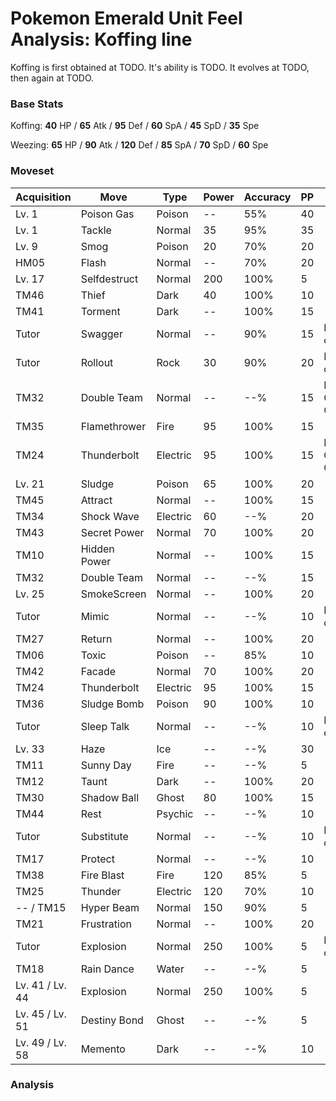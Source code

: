 # Pokemon Emerald Unit Feel Analysis: Koffing line

Koffing is first obtained at TODO. It's ability is TODO. It evolves at TODO, then again at TODO.

### Base Stats

Koffing: **40** HP / **65** Atk / **95** Def / **60** SpA / **45** SpD / **35** Spe

Weezing: **65** HP / **90** Atk / **120** Def / **85** SpA / **70** SpD / **60** Spe

### Moveset

|Acquisition    |Move        |Type    |Power|Accuracy|PP |Notes                    |
|---            |---         |---     |---  |---     |---|---                      |
|Lv. 1          |Poison Gas  |Poison  |--   |55%     |40 |                         |
|Lv. 1          |Tackle      |Normal  |35   |95%     |35 |                         |
|Lv. 9          |Smog        |Poison  |20   |70%     |20 |                         |
|HM05           |Flash       |Normal  |--   |70%     |20 |                         |
|Lv. 17         |Selfdestruct|Normal  |200  |100%    |5  |                         |
|TM46           |Thief       |Dark    |40   |100%    |10 |                         |
|TM41           |Torment     |Dark    |--   |100%    |15 |                         |
|Tutor          |Swagger     |Normal  |--   |90%     |15 |Emerald only             |
|Tutor          |Rollout     |Rock    |30   |90%     |20 |Emerald only             |
|TM32           |Double Team |Normal  |--   |--%     |15 |Buy at Game Corner       |
|TM35           |Flamethrower|Fire    |95   |100%    |15 |                         |
|TM24           |Thunderbolt |Electric|95   |100%    |15 |Buy at Game Corner       |
|Lv. 21         |Sludge      |Poison  |65   |100%    |20 |                         |
|TM45           |Attract     |Normal  |--   |100%    |15 |                         |
|TM34           |Shock Wave  |Electric|60   |--%     |20 |                         |
|TM43           |Secret Power|Normal  |70   |100%    |20 |                         |
|TM10           |Hidden Power|Normal  |--   |100%    |15 |                         |
|TM32           |Double Team |Normal  |--   |--%     |15 |                         |
|Lv. 25         |SmokeScreen |Normal  |--   |100%    |20 |                         |
|Tutor          |Mimic       |Normal  |--   |--%     |10 |Emerald only             |
|TM27           |Return      |Normal  |--   |100%    |20 |                         |
|TM06           |Toxic       |Poison  |--   |85%     |10 |                         |
|TM42           |Facade      |Normal  |70   |100%    |20 |                         |
|TM24           |Thunderbolt |Electric|95   |100%    |15 |                         |
|TM36           |Sludge Bomb |Poison  |90   |100%    |10 |                         |
|Tutor          |Sleep Talk  |Normal  |--   |--%     |10 |Emerald only             |
|Lv. 33         |Haze        |Ice     |--   |--%     |30 |                         |
|TM11           |Sunny Day   |Fire    |--   |--%     |5  |                         |
|TM12           |Taunt       |Dark    |--   |100%    |20 |                         |
|TM30           |Shadow Ball |Ghost   |80   |100%    |15 |                         |
|TM44           |Rest        |Psychic |--   |--%     |10 |                         |
|Tutor          |Substitute  |Normal  |--   |--%     |10 |Emerald only             |
|TM17           |Protect     |Normal  |--   |--%     |10 |                         |
|TM38           |Fire Blast  |Fire    |120  |85%     |5  |                         |
|TM25           |Thunder     |Electric|120  |70%     |10 |                         |
|-- / TM15      |Hyper Beam  |Normal  |150  |90%     |5  |                         |
|TM21           |Frustration |Normal  |--   |100%    |20 |                         |
|Tutor          |Explosion   |Normal  |250  |100%    |5  |Emerald only             |
|TM18           |Rain Dance  |Water   |--   |--%     |5  |                         |
|Lv. 41 / Lv. 44|Explosion   |Normal  |250  |100%    |5  |                         |
|Lv. 45 / Lv. 51|Destiny Bond|Ghost   |--   |--%     |5  |                         |
|Lv. 49 / Lv. 58|Memento     |Dark    |--   |--%     |10 |                         |

### Analysis